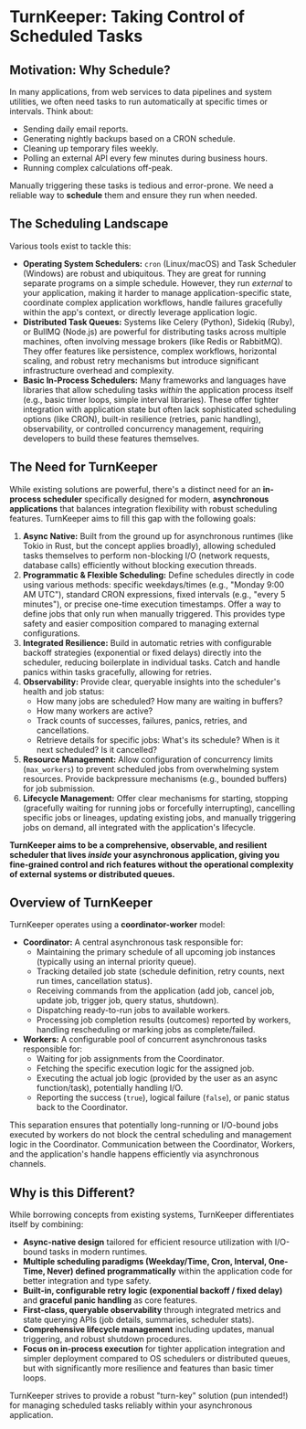 # TurnKeeper: Taking Control of Scheduled Tasks

## Motivation: Why Schedule?

In many applications, from web services to data pipelines and system utilities, we often need tasks to run automatically at specific times or intervals. Think about:

*   Sending daily email reports.
*   Generating nightly backups based on a CRON schedule.
*   Cleaning up temporary files weekly.
*   Polling an external API every few minutes during business hours.
*   Running complex calculations off-peak.

Manually triggering these tasks is tedious and error-prone. We need a reliable way to **schedule** them and ensure they run when needed.

## The Scheduling Landscape

Various tools exist to tackle this:

*   **Operating System Schedulers:** `cron` (Linux/macOS) and Task Scheduler (Windows) are robust and ubiquitous. They are great for running separate programs on a simple schedule. However, they run *external* to your application, making it harder to manage application-specific state, coordinate complex application workflows, handle failures gracefully within the app's context, or directly leverage application logic.
*   **Distributed Task Queues:** Systems like Celery (Python), Sidekiq (Ruby), or BullMQ (Node.js) are powerful for distributing tasks across multiple machines, often involving message brokers (like Redis or RabbitMQ). They offer features like persistence, complex workflows, horizontal scaling, and robust retry mechanisms but introduce significant infrastructure overhead and complexity.
*   **Basic In-Process Schedulers:** Many frameworks and languages have libraries that allow scheduling tasks *within* the application process itself (e.g., basic timer loops, simple interval libraries). These offer tighter integration with application state but often lack sophisticated scheduling options (like CRON), built-in resilience (retries, panic handling), observability, or controlled concurrency management, requiring developers to build these features themselves.

## The Need for TurnKeeper

While existing solutions are powerful, there's a distinct need for an **in-process scheduler** specifically designed for modern, **asynchronous applications** that balances integration flexibility with robust scheduling features. TurnKeeper aims to fill this gap with the following goals:

1.  **Async Native:** Built from the ground up for asynchronous runtimes (like Tokio in Rust, but the concept applies broadly), allowing scheduled tasks themselves to perform non-blocking I/O (network requests, database calls) efficiently without blocking execution threads.
2.  **Programmatic & Flexible Scheduling:** Define schedules directly in code using various methods: specific weekdays/times (e.g., "Monday 9:00 AM UTC"), standard CRON expressions, fixed intervals (e.g., "every 5 minutes"), or precise one-time execution timestamps. Offer a way to define jobs that only run when manually triggered. This provides type safety and easier composition compared to managing external configurations.
3.  **Integrated Resilience:** Build in automatic retries with configurable backoff strategies (exponential or fixed delays) directly into the scheduler, reducing boilerplate in individual tasks. Catch and handle panics within tasks gracefully, allowing for retries.
4.  **Observability:** Provide clear, queryable insights into the scheduler's health and job status:
    *   How many jobs are scheduled? How many are waiting in buffers?
    *   How many workers are active?
    *   Track counts of successes, failures, panics, retries, and cancellations.
    *   Retrieve details for specific jobs: What's its schedule? When is it next scheduled? Is it cancelled?
5.  **Resource Management:** Allow configuration of concurrency limits (`max_workers`) to prevent scheduled jobs from overwhelming system resources. Provide backpressure mechanisms (e.g., bounded buffers) for job submission.
6.  **Lifecycle Management:** Offer clear mechanisms for starting, stopping (gracefully waiting for running jobs or forcefully interrupting), cancelling specific jobs or lineages, updating existing jobs, and manually triggering jobs on demand, all integrated with the application's lifecycle.

**TurnKeeper aims to be a comprehensive, observable, and resilient scheduler that lives *inside* your asynchronous application, giving you fine-grained control and rich features without the operational complexity of external systems or distributed queues.**

## Overview of TurnKeeper

TurnKeeper operates using a **coordinator-worker** model:

*   **Coordinator:** A central asynchronous task responsible for:
    *   Maintaining the primary schedule of all upcoming job instances (typically using an internal priority queue).
    *   Tracking detailed job state (schedule definition, retry counts, next run times, cancellation status).
    *   Receiving commands from the application (add job, cancel job, update job, trigger job, query status, shutdown).
    *   Dispatching ready-to-run jobs to available workers.
    *   Processing job completion results (outcomes) reported by workers, handling rescheduling or marking jobs as complete/failed.
*   **Workers:** A configurable pool of concurrent asynchronous tasks responsible for:
    *   Waiting for job assignments from the Coordinator.
    *   Fetching the specific execution logic for the assigned job.
    *   Executing the actual job logic (provided by the user as an async function/task), potentially handling I/O.
    *   Reporting the success (`true`), logical failure (`false`), or panic status back to the Coordinator.

This separation ensures that potentially long-running or I/O-bound jobs executed by workers do not block the central scheduling and management logic in the Coordinator. Communication between the Coordinator, Workers, and the application's handle happens efficiently via asynchronous channels.

## Why is this Different?

While borrowing concepts from existing systems, TurnKeeper differentiates itself by combining:

*   **Async-native design** tailored for efficient resource utilization with I/O-bound tasks in modern runtimes.
*   **Multiple scheduling paradigms (Weekday/Time, Cron, Interval, One-Time, Never) defined programmatically** within the application code for better integration and type safety.
*   **Built-in, configurable retry logic (exponential backoff / fixed delay)** and **graceful panic handling** as core features.
*   **First-class, queryable observability** through integrated metrics and state querying APIs (job details, summaries, scheduler stats).
*   **Comprehensive lifecycle management** including updates, manual triggering, and robust shutdown procedures.
*   **Focus on in-process execution** for tighter application integration and simpler deployment compared to OS schedulers or distributed queues, but with significantly more resilience and features than basic timer loops.

TurnKeeper strives to provide a robust "turn-key" solution (pun intended!) for managing scheduled tasks reliably within your asynchronous application.
